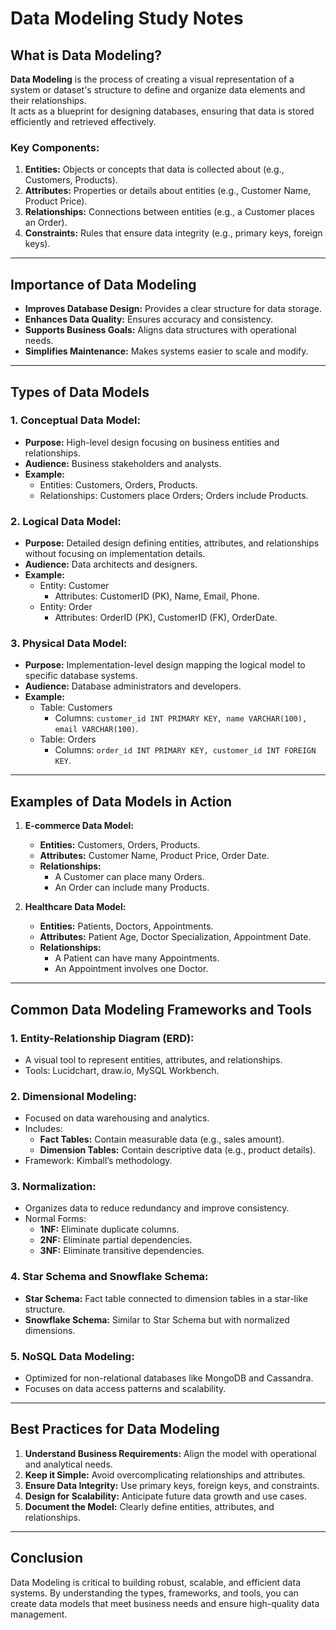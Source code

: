 # Data Modeling Study Notes

## What is Data Modeling?

**Data Modeling** is the process of creating a visual representation of a system or dataset's structure to define and organize data elements and their relationships.  
It acts as a blueprint for designing databases, ensuring that data is stored efficiently and retrieved effectively.

### Key Components:
1. **Entities:** Objects or concepts that data is collected about (e.g., Customers, Products).
2. **Attributes:** Properties or details about entities (e.g., Customer Name, Product Price).
3. **Relationships:** Connections between entities (e.g., a Customer places an Order).
4. **Constraints:** Rules that ensure data integrity (e.g., primary keys, foreign keys).

---

## Importance of Data Modeling
- **Improves Database Design:** Provides a clear structure for data storage.
- **Enhances Data Quality:** Ensures accuracy and consistency.
- **Supports Business Goals:** Aligns data structures with operational needs.
- **Simplifies Maintenance:** Makes systems easier to scale and modify.

---

## Types of Data Models

### 1. **Conceptual Data Model:**
   - **Purpose:** High-level design focusing on business entities and relationships.
   - **Audience:** Business stakeholders and analysts.
   - **Example:**
     - Entities: Customers, Orders, Products.
     - Relationships: Customers place Orders; Orders include Products.

### 2. **Logical Data Model:**
   - **Purpose:** Detailed design defining entities, attributes, and relationships without focusing on implementation details.
   - **Audience:** Data architects and designers.
   - **Example:**
     - Entity: Customer
       - Attributes: CustomerID (PK), Name, Email, Phone.
     - Entity: Order
       - Attributes: OrderID (PK), CustomerID (FK), OrderDate.

### 3. **Physical Data Model:**
   - **Purpose:** Implementation-level design mapping the logical model to specific database systems.
   - **Audience:** Database administrators and developers.
   - **Example:**
     - Table: Customers
       - Columns: `customer_id INT PRIMARY KEY, name VARCHAR(100), email VARCHAR(100)`.
     - Table: Orders
       - Columns: `order_id INT PRIMARY KEY, customer_id INT FOREIGN KEY`.

---

## Examples of Data Models in Action

1. **E-commerce Data Model:**
   - **Entities:** Customers, Orders, Products.
   - **Attributes:** Customer Name, Product Price, Order Date.
   - **Relationships:**
     - A Customer can place many Orders.
     - An Order can include many Products.

2. **Healthcare Data Model:**
   - **Entities:** Patients, Doctors, Appointments.
   - **Attributes:** Patient Age, Doctor Specialization, Appointment Date.
   - **Relationships:**
     - A Patient can have many Appointments.
     - An Appointment involves one Doctor.

---

## Common Data Modeling Frameworks and Tools

### 1. **Entity-Relationship Diagram (ERD):**
   - A visual tool to represent entities, attributes, and relationships.
   - Tools: Lucidchart, draw.io, MySQL Workbench.

### 2. **Dimensional Modeling:**
   - Focused on data warehousing and analytics.
   - Includes:
     - **Fact Tables:** Contain measurable data (e.g., sales amount).
     - **Dimension Tables:** Contain descriptive data (e.g., product details).
   - Framework: Kimball’s methodology.

### 3. **Normalization:**
   - Organizes data to reduce redundancy and improve consistency.
   - Normal Forms:
     - **1NF:** Eliminate duplicate columns.
     - **2NF:** Eliminate partial dependencies.
     - **3NF:** Eliminate transitive dependencies.

### 4. **Star Schema and Snowflake Schema:**
   - **Star Schema:** Fact table connected to dimension tables in a star-like structure.
   - **Snowflake Schema:** Similar to Star Schema but with normalized dimensions.

### 5. **NoSQL Data Modeling:**
   - Optimized for non-relational databases like MongoDB and Cassandra.
   - Focuses on data access patterns and scalability.

---

## Best Practices for Data Modeling
1. **Understand Business Requirements:** Align the model with operational and analytical needs.
2. **Keep it Simple:** Avoid overcomplicating relationships and attributes.
3. **Ensure Data Integrity:** Use primary keys, foreign keys, and constraints.
4. **Design for Scalability:** Anticipate future data growth and use cases.
5. **Document the Model:** Clearly define entities, attributes, and relationships.

---

## Conclusion
Data Modeling is critical to building robust, scalable, and efficient data systems. By understanding the types, frameworks, and tools, you can create data models that meet business needs and ensure high-quality data management.
